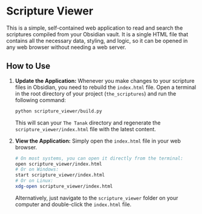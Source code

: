 # Scripture Viewer

This is a simple, self-contained web application to read and search the scriptures compiled from your Obsidian vault. It is a single HTML file that contains all the necessary data, styling, and logic, so it can be opened in any web browser without needing a web server.

## How to Use

1.  **Update the Application:**
    Whenever you make changes to your scripture files in Obsidian, you need to rebuild the `index.html` file.
    Open a terminal in the root directory of your project (`the_scriptures`) and run the following command:
    ```bash
    python scripture_viewer/build.py
    ```
    This will scan your `The Tanak` directory and regenerate the `scripture_viewer/index.html` file with the latest content.

2.  **View the Application:**
    Simply open the `index.html` file in your web browser.
    ```bash
    # On most systems, you can open it directly from the terminal:
    open scripture_viewer/index.html
    # Or on Windows:
    start scripture_viewer/index.html
    # Or on Linux:
    xdg-open scripture_viewer/index.html
    ```
    Alternatively, just navigate to the `scripture_viewer` folder on your computer and double-click the `index.html` file.
